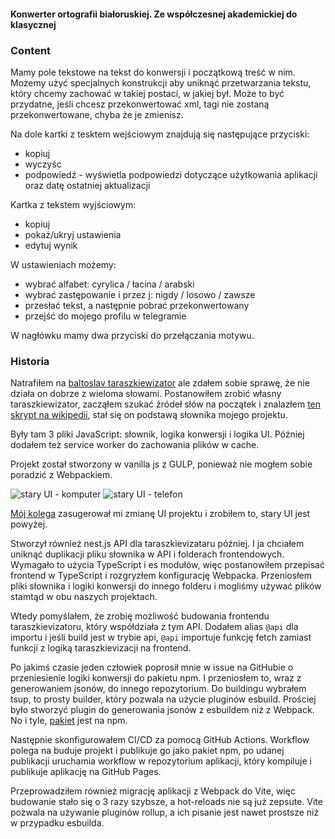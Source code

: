 #### Konwerter ortografii białoruskiej. Ze współczesnej akademickiej do klasycznej

### Content

Mamy pole tekstowe na tekst do konwersji i początkową treść w nim. Możemy użyć
specjalnych konstrukcji aby uniknąć przetwarzania tekstu, który chcemy zachować
w takiej postaci, w jakiej był. Może to być przydatne, jeśli chcesz
przekonwertować xml, tagi nie zostaną przekonwertowane, chyba że je zmienisz.

Na dole kartki z tesktem wejściowym znajdują się następujące przyciski:

- kopiuj
- wyczyśc
- podpowiedź - wyświetla podpowiedzi dotyczące użytkowania aplikacji oraz datę
  ostatniej aktualizacji

Kartka z tekstem wyjściowym:

- kopiuj
- pokaż/ukryj ustawienia
- edytuj wynik

W ustawieniach możemy:

- wybrać alfabet: cyrylica / łacina / arabski
- wybrać zastępowanie i przez j: nigdy / losowo / zawsze
- przesłać tekst, a następnie pobrać przekonwertowany
- przejść do mojego profilu w telegramie

W nagłówku mamy dwa przyciski do przełączania motywu.

### Historia

Natrafiłem na [baltoslav taraszkiewizator](https://baltoslav.eu/tar/index.php)
ale zdałem sobie sprawę, że nie działa on dobrze z wieloma słowami. Postanowiłem
zrobić własny taraszkiewizator, zacząłem szukać źródeł słów na początek i
znalazłem
[ten skrypt na wikipedii](https://be-tarask.wikipedia.org/wiki/MediaWiki:Gadget-nt.js),
stał się on podstawą słownika mojego projektu.

Były tam 3 pliki JavaScript: słownik, logika konwersji i logika UI. Później
dodałem też service worker do zachowania plików w cache.

Projekt został stworzony w vanilla js z GULP, ponieważ nie mogłem sobie poradzić
z Webpackiem.

![stary UI - komputer](@/old-desktop.jpg)
![stary UI - telefon](@/old-mobile.jpg)

[Mój kolega](https://github.com/nopears) zasugerował mi zmianę UI projektu i
zrobiłem to, stary UI jest powyżej.

Stworzył również nest.js API dla taraszkievizataru później. I ja chciałem
uniknąć duplikacji pliku słownika w API i folderach frontendowych. Wymagało to
użycia TypeScript i es modułów, więc postanowiłem przepisać frontend w
TypeScript i rozgryzłem konfigurację Webpacka. Przeniosłem pliki słownika i
logiki konwersji do innego folderu i mogliśmy używać plików stamtąd w obu
naszych projektach.

Wtedy pomyślałem, że zrobię możliwość budowania frontendu taraszkievizatoru,
który współdziała z tym API. Dodałem alias `@api` dla importu i jeśli build jest
w trybie api, `@api` importuje funkcję fetch zamiast funkcji z logiką
taraszkievizacji na frontend.

Po jakimś czasie jeden człowiek poprosił mnie w issue na GitHubie o
przeniesienie logiki konwersji do pakietu npm. I przeniosłem to, wraz z
generowaniem jsonów, do innego repozytorium. Do buildingu wybrałem tsup, to
prosty builder, który pozwala na użycie pluginów esbuild. Prościej było stworzyć
plugin do generowania jsonów z esbuildem niż z Webpack. No i tyle,
[pakiet](https://www.npmjs.com/package/taraskevizer) jest na npm.

Następnie skonfigurowałem CI/CD za pomocą GitHub Actions. Workflow polega na
buduje projekt i publikuje go jako pakiet npm, po udanej publikacji uruchamia
workflow w repozytorium aplikacji, który kompiluje i publikuje aplikację na
GitHub Pages.

Przeprowadziłem również migrację aplikacji z Webpack do Vite, więc budowanie
stało się o 3 razy szybsze, a hot-reloads nie są już zepsute. Vite pozwala na
używanie pluginów rollup, a ich pisanie jest nawet prostsze niż w przypadku
esbuilda.
